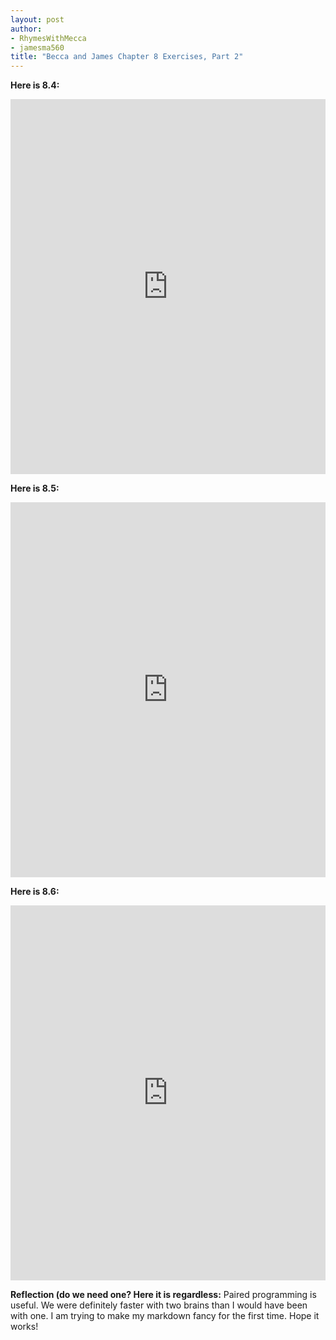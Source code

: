 ```yaml
---
layout: post
author:
- RhymesWithMecca
- jamesma560
title: "Becca and James Chapter 8 Exercises, Part 2"
---
```


**Here is 8.4:**
<iframe src="https://trinket.io/embed/python/c460c7b95a" width="100%" height="600" frameborder="0" marginwidth="0" marginheight="0" allowfullscreen></iframe>

**Here is 8.5:**
<iframe src="https://trinket.io/embed/python/bed31f5373" width="100%" height="600" frameborder="0" marginwidth="0" marginheight="0" allowfullscreen></iframe>

**Here is 8.6:**
<iframe src="https://trinket.io/embed/python/6913c1e4af" width="100%" height="600" frameborder="0" marginwidth="0" marginheight="0" allowfullscreen></iframe>

**Reflection (do we need one?  Here it is regardless:**
Paired programming is useful.  We were definitely faster with two brains than I would have been with one.  I am trying to make my 
markdown fancy for the first time.  Hope it works!

